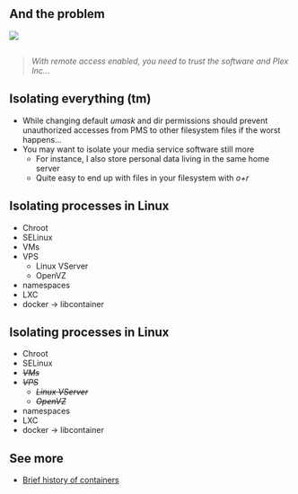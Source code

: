 #

## And the problem

![](http://cdn.junglecreations.com/wp/viralthread/2017/05/hungover-spiderman-with-great-power-comes-great-responsibility-and-headaches-e1495636295826.jpg)

## 

> *With remote access enabled, you need to trust the software and Plex Inc...*

## Isolating everything (tm)

* While changing default *umask* and dir permissions should prevent unauthorized accesses from PMS to other filesystem files if the worst happens...
* You may want to isolate your media service software still more
    * For instance, I also store personal data living in the same home server
    * Quite easy to end up with files in your filesystem with *o+r*

## Isolating processes in Linux

* Chroot
* SELinux
* VMs
* VPS
    * Linux VServer
    * OpenVZ
* namespaces
* LXC 
* docker -> libcontainer

## Isolating processes in Linux

* Chroot
* SELinux
* *~~VMs~~*
* *~~VPS~~*
    * *~~Linux VServer~~*
    * *~~OpenVZ~~*
* namespaces
* LXC 
* docker $\rightarrow$ libcontainer

## See more

* [Brief history of containers](https://blog.aquasec.com/a-brief-history-of-containers-from-1970s-chroot-to-docker-2016)

